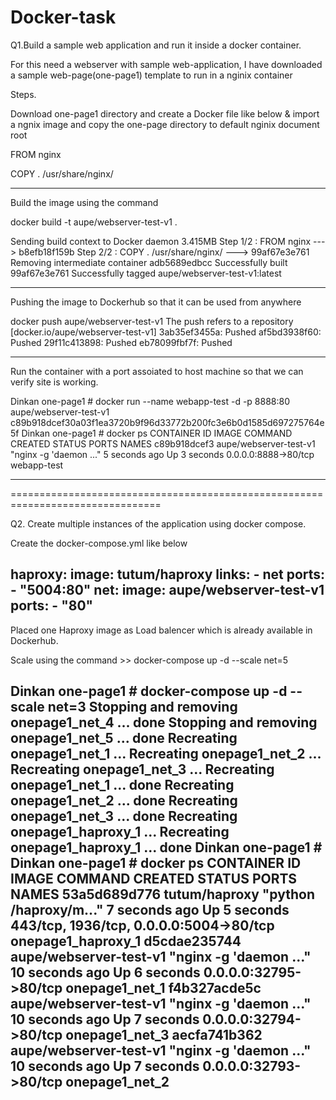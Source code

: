 # Docker-task

Q1.Build a sample web application and run it inside a docker container.

For this need a webserver with sample web-application, I have downloaded a sample web-page(one-page1) template to run in a nginix container

Steps.

Download one-page1 directory and create a Docker file like below & import a ngnix image and copy the one-page directory to default nginix document root

FROM nginx

COPY . /usr/share/nginx/

-------------------------------------------------------------------
Build the image using the command 

docker build -t aupe/webserver-test-v1 .

Sending build context to Docker daemon  3.415MB
Step 1/2 : FROM nginx
 ---> b8efb18f159b
Step 2/2 : COPY . /usr/share/nginx/
 ---> 99af67e3e761
Removing intermediate container adb5689edbcc
Successfully built 99af67e3e761
Successfully tagged aupe/webserver-test-v1:latest

---------------------------------------------------------------------

Pushing the image to Dockerhub so that it can be used from anywhere 

docker push aupe/webserver-test-v1
The push refers to a repository [docker.io/aupe/webserver-test-v1]
3ab35ef3455a: Pushed 
af5bd3938f60: Pushed 
29f11c413898: Pushed 
eb78099fbf7f: Pushed 

-------------------------------------------------------------------------

Run the container with a port assoiated to host machine so that we can verify site is working.

Dinkan one-page1 # docker run --name webapp-test -d -p 8888:80 aupe/webserver-test-v1
c89b918dcef30a03f1ea3720b9f96d33772b200fc3e6b0d1585d697275764e5f
Dinkan one-page1 # docker ps 
CONTAINER ID        IMAGE                    COMMAND                  CREATED             STATUS              PORTS                  NAMES
c89b918dcef3        aupe/webserver-test-v1   "nginx -g 'daemon ..."   5 seconds ago       Up 3 seconds        0.0.0.0:8888->80/tcp   webapp-test

--------------------------------------------------------------------------------

================================================================================

Q2. Create multiple instances of the application using docker compose.

Create the docker-compose.yml like below 

haproxy:
  image: tutum/haproxy
  links:
    - net
  ports:
    - "5004:80"
net:
  image: aupe/webserver-test-v1
  ports:
    - "80"
---------------------------------------------------------------------------------

Placed one Haproxy image as Load balencer which is already available in Dockerhub.

Scale using the command >> docker-compose up -d --scale net=5

Dinkan one-page1 # docker-compose up -d --scale net=3
Stopping and removing onepage1_net_4 ... done
Stopping and removing onepage1_net_5 ... done
Recreating onepage1_net_1 ... 
Recreating onepage1_net_2 ... 
Recreating onepage1_net_3 ... 
Recreating onepage1_net_1 ... done
Recreating onepage1_net_2 ... done
Recreating onepage1_net_3 ... done
Recreating onepage1_haproxy_1 ... 
Recreating onepage1_haproxy_1 ... done
Dinkan one-page1 # 
Dinkan one-page1 # docker ps 
CONTAINER ID        IMAGE                    COMMAND                  CREATED             STATUS              PORTS                                     NAMES
53a5d689d776        tutum/haproxy            "python /haproxy/m..."   7 seconds ago       Up 5 seconds        443/tcp, 1936/tcp, 0.0.0.0:5004->80/tcp   onepage1_haproxy_1
d5cdae235744        aupe/webserver-test-v1   "nginx -g 'daemon ..."   10 seconds ago      Up 6 seconds        0.0.0.0:32795->80/tcp                     onepage1_net_1
f4b327acde5c        aupe/webserver-test-v1   "nginx -g 'daemon ..."   10 seconds ago      Up 7 seconds        0.0.0.0:32794->80/tcp                     onepage1_net_3
aecfa741b362        aupe/webserver-test-v1   "nginx -g 'daemon ..."   10 seconds ago      Up 7 seconds        0.0.0.0:32793->80/tcp                     onepage1_net_2
---------------------------------------------------------------------------------------------
